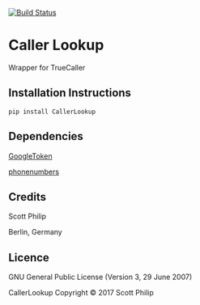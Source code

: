 [![Build Status](https://travis-ci.org/scottphilip/caller-lookup.svg?branch=1.0)](https://travis-ci.org/scottphilip/caller-lookup)

Caller Lookup
=============

Wrapper for TrueCaller

Installation Instructions
-------------------------

    pip install CallerLookup

Dependencies
------------

[GoogleToken](https://pypi.python.org/pypi/GoogleToken)

[phonenumbers](https://pypi.python.org/pypi/phonenumbers)

Credits
-------

Scott Philip

Berlin, Germany


Licence
-------
GNU General Public License (Version 3, 29 June 2007)

CallerLookup Copyright &copy; 2017 Scott Philip
